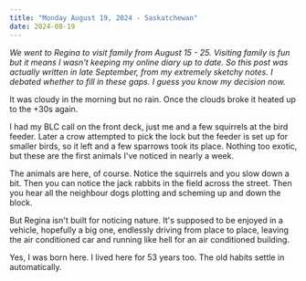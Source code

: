 ```yaml
---
title: "Monday August 19, 2024 - Saskatchewan"
date: 2024-08-19
---
```


_We went to Regina to visit family from August 15 - 25.  Visiting family is fun but it means I wasn't keeping my online diary up to date.  So this post was actually written in late September, from my extremely sketchy notes. I debated whether to fill in these gaps.  I guess you know my decision now._

It was cloudy in the morning but no rain.  Once the clouds broke it heated up to the +30s again.  

I had my BLC call on the front deck, just me and a few squirrels at the bird feeder.  Later a crow attempted to pick the lock but the feeder is set up for smaller birds, so it left and a few sparrows took its place.  Nothing too exotic, but these are the first animals I've noticed in nearly a week.  

The animals are here, of course.  Notice the squirrels and you slow down a bit.  Then you can notice the jack rabbits in the field across the street.  Then you hear all the neighbour dogs plotting and scheming up and down the block.  

But Regina isn't built for noticing nature.  It's supposed to be enjoyed in a vehicle, hopefully a big one, endlessly driving from place to place, leaving the air conditioned car and running like hell for an air conditioned building.

Yes, I was born here.  I lived here for 53 years too.  The old habits settle in automatically.